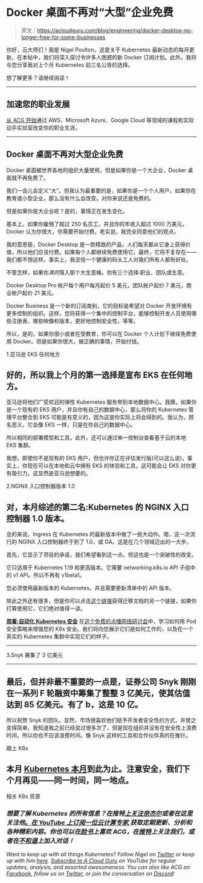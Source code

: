 # Docker 桌面不再对“大型”企业免费

> 原文：<https://acloudguru.com/blog/engineering/docker-desktop-no-longer-free-for-some-businesses>

你好，云大师们！我是 Nigel Poulton，这是关于 Kubernetes 最新动态的每月更新。在本帖中，我们将深入探讨令许多人困惑的新 Docker 订阅计划。此外，我将与您分享我对上个月 Kubernetes 前三名公告的选择。

想了解更多？请继续阅读！

* * *

## 加速您的职业发展

[从 ACG 开始](https://acloudguru.com/pricing)通过 AWS、Microsoft Azure、Google Cloud 等领域的课程和实际动手实验室改变你的职业生涯。

* * *

## Docker 桌面不再对大型企业免费

Docker 桌面被世界各地的组织大量使用，但是如果你是一个大企业，Docker 桌面就不再免费了。

我们一会儿会定义“大”。但我认为最重要的是，如果你是一个个人用户，如果你在教育或小型企业，那么没有什么会改变。对你来说还是免费的。

但是如果你是大企业呢？是的，事情正在发生变化。

基本上，如果你雇佣了超过 250 名员工，并且你的年收入超过 1000 万美元，Docker 认为你很大，你需要开始付费。老实说，我完全同意他们的观点。

我的意思是，Docker Desktop 是一款精致的产品，人们每天都从它身上获得价值，所以他们应该付费。如果每个人都继续免费使用它，最终，它将不复存在——我们都不想这样。事实上，我坚信一个健康的码头工人对我们所有人都有好处。

不管怎样，如果你*真的*落入那个大生意桶，你有三个选择:职业、团队或生意。

Docker Desktop Pro 帐户每个用户每月起价 5 美元，团队帐户起价 7 美元，商业帐户起价 21 美元。

Docker Business 是一个新的订阅类别，它的目标是希望对 Docker 开发环境有更多控制的组织。这样，您将获得一个集中的控制平台，能够控制开发人员使用哪些注册表、哪些映像和版本，更好地控制安全性，等等。

所以，是的，如果你很小或者在受教育，你可以在 Docker 个人计划下继续免费使用 Docker。但是如果你很大，做正确的事情，开始付钱。

1.亚马逊 EKS 任何地方

## 好的，所以我上个月的第一选择是宣布 EKS 在任何地方。

亚马逊将他们广受欢迎的弹性 Kubernetes 服务带到本地数据中心。我猜，如果你是一个现有的 EKS 用户，并且你有自己的数据中心，那么将你的 Kubernetes 管理平台整合到 EKS 可能是有意义的，因为这是你实际上将会得到的。我认为，顾名思义，它会像 EKS 一样，只是在你自己的数据中心。

所以相同的部署模型和工具。此外，还可以通过单一控制台查看基于云的本地 EKS 集群。

我想，即使你不是现有的 EKS 用户，但也许你正在评估发行版(可以这么说)，事实上，你现在可以在本地和云中拥有 EKS 的体验和工具，这可能会让 EKS 对你更有吸引力。这显然是亚马逊想要的。

2.NGINX 入口控制器版本 1.0

## 对，本月综述的第二名:Kubernetes 的 NGINX 入口控制器 1.0 版本。

总的来说，Ingress 在 Kubernetes 的最新版本中做了一些大动作。嗯，这一次流行的 NGINX 入口控制器终于到了 1.0，或 GA。这是在几个领域迈出的一大步。

首先，它显示了项目的承诺，我们希望看到这一点。但这也是一个突破性的改变。

它只适用于 Kubernetes 1.19 和更高版本。它需要 networking.k8s.io API 子组中的 v1 API。所以不再有 v1beta1。

您必须使用最新版本的 Kubernetes，并且需要更新清单中的 API 版本。

除此之外还有很多，但是你可以点击[这个链接](https://github.com/kubernetes/ingress-nginx/releases/tag/controller-v1.0.0)获得迁移文档的另一个链接，如果你打算使用它，它们绝对值得一读。

**[观看:自动化 Kubernetes 安全](https://go.acloudguru.com/automating-kubernetes-security-webinar)** [](https://get.acloudguru.com/aws-cloud-formation-power-user-webinar) 在[这个免费的点播网络研讨会](https://go.acloudguru.com/automating-kubernetes-security-webinar)中，学习如何用 Pod 安全策略来增强您的 K8s 安全。我们将向您展示它们是如何工作的，以及在一个真实的 Kubernetes 集群中实现它们的样子。

* * *

3.Snyk 筹集了 3 亿美元

* * *

## 最后，但并非最不重要的一点是，证券公司 Snyk 刚刚在一系列 F 轮融资中筹集了整整 3 亿美元，使其估值达到 85 亿美元。有了 b，这是 10 亿。

所以祝贺 Snyk 的团队。显然，市场很喜欢他们赋予开发者安全性的方式，并使之变得简单。我知道我之前已经说过很多次了，但是现在组织并没有在安全性上浪费时间，所以你也不应该浪费时间。像 Snyk 这样的工具和合作伙伴真的在推针。

跟上 K8s

## 本月 [Kubernetes 本月](https://acloudguru.com/videos/kubernetes-this-month)到此为止。注意安全，我们下个月再见——同一时间，同一地点。

相关 K8s 资源

### *想要了解 Kubernetes 的所有信息？在推特[上关注奈杰尔](https://twitter.com/nigelpoulton)或者在这里关注他[。在 YouTube 上订阅一位云计算专家](https://nigelpoulton.com/),获取定期更新、分析和各种精彩内容。你也可以在[脸书](https://www.facebook.com/acloudguru)上喜欢 ACG，在[推特](https://twitter.com/acloudguru)上关注我们，或者在[不和谐](http://discord.gg/acloudguru)上加入对话！*

*Want to keep up with all things Kubernetes? Follow Nigel on [Twitter](https://twitter.com/nigelpoulton) or keep up with him [here](https://nigelpoulton.com/). [Subscribe to A Cloud Guru](https://www.youtube.com/c/AcloudGuru/?sub_confirmation=1) on YouTube for regular updates, analysis, and assorted awesomeness. You can also like ACG on [Facebook](https://www.facebook.com/acloudguru), follow us on [Twitter](https://twitter.com/acloudguru), or join the conversation on [Discord](http://discord.gg/acloudguru)!*